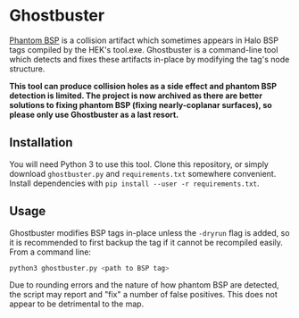 # Ghostbuster

[Phantom BSP][1] is a collision artifact which sometimes appears in Halo BSP tags compiled by the HEK's tool.exe. Ghostbuster is a command-line tool which detects and fixes these artifacts in-place by modifying the tag's node structure.

**This tool can produce collision holes as a side effect and phantom BSP detection is limited. The project is now archived as there are better solutions to fixing phantom BSP (fixing nearly-coplanar surfaces), so please only use Ghostbuster as a last resort.**

## Installation
You will need Python 3 to use this tool. Clone this repository, or simply download `ghostbuster.py` and `requirements.txt` somewhere convenient. Install dependencies with `pip install --user -r requirements.txt`.

## Usage
Ghostbuster modifies BSP tags in-place unless the `-dryrun` flag is added, so it is recommended to first backup the tag if it cannot be recompiled easily. From a command line:

```sh
python3 ghostbuster.py <path to BSP tag>
```

Due to rounding errors and the nature of how phantom BSP are detected, the script may report and "fix" a number of false positives. This does not appear to be detrimental to the map.

[1]: https://c20.reclaimers.net/h1/tags/scenario_structure_bsp/#phantom-bsp
